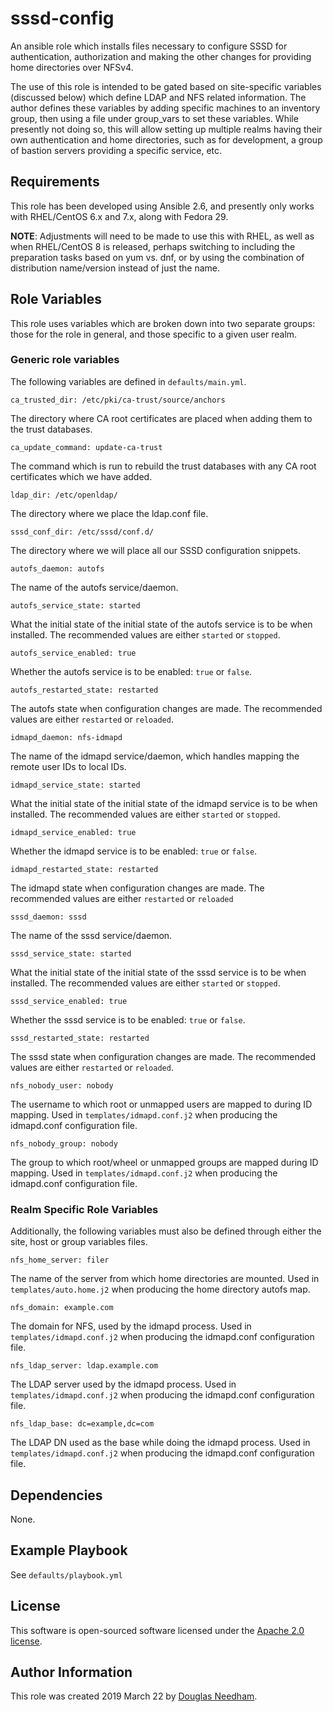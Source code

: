 # sssd-config

An ansible role which installs files necessary to configure SSSD for
authentication, authorization and making the other changes for
providing home directories over NFSv4.

The use of this role is intended to be gated based on site-specific variables
(discussed below) which define LDAP and NFS related information. The author
defines these variables by adding specific machines to an inventory group, then
using a file under group_vars to set these variables. While presently not doing
so, this will allow setting up multiple realms having their own authentication
and home directories, such as for development, a group of bastion servers
providing a specific service, etc.

## Requirements

This role has been developed using Ansible 2.6, and presently only works with
RHEL/CentOS 6.x and 7.x, along with Fedora 29.

**NOTE**: Adjustments will need to be made to use this with RHEL, as well as
when RHEL/CentOS 8 is released, perhaps switching to including the preparation
tasks based on yum vs. dnf, or by using the combination of distribution
name/version instead of just the name.

## Role Variables

This role uses variables which are broken down into two separate groups: those
for the role in general, and those specific to a given user realm.

### Generic role variables

The following variables are defined in `defaults/main.yml`.

    ca_trusted_dir: /etc/pki/ca-trust/source/anchors

The directory where CA root certificates are placed when adding them
to the trust databases.

    ca_update_command: update-ca-trust

The command which is run to rebuild the trust databases with any CA
root certificates which we have added.

    ldap_dir: /etc/openldap/

The directory where we place the ldap.conf file.

    sssd_conf_dir: /etc/sssd/conf.d/

The directory where we will place all our SSSD configuration snippets.

    autofs_daemon: autofs

The name of the autofs service/daemon.

    autofs_service_state: started

What the initial state of the initial state of the autofs service is
to be when installed. The recommended values are either `started` or
`stopped`.

    autofs_service_enabled: true

Whether the autofs service is to be enabled: `true` or `false`.

    autofs_restarted_state: restarted

The autofs state when configuration changes are made. The recommended
values are either `restarted` or `reloaded`.

    idmapd_daemon: nfs-idmapd

The name of the idmapd service/daemon, which handles mapping the
remote user IDs to local IDs.

    idmapd_service_state: started

What the initial state of the initial state of the idmapd service is
to be when installed. The recommended values are either `started` or
`stopped`.

    idmapd_service_enabled: true

Whether the idmapd service is to be enabled: `true` or `false`.

    idmapd_restarted_state: restarted

The idmapd state when configuration changes are made. The recommended
values are either `restarted` or `reloaded`

    sssd_daemon: sssd

The name of the sssd service/daemon.

    sssd_service_state: started

What the initial state of the initial state of the sssd service is to
be when installed. The recommended values are either `started` or
`stopped`.

    sssd_service_enabled: true

Whether the sssd service is to be enabled: `true` or `false`.

    sssd_restarted_state: restarted

The sssd state when configuration changes are made. The recommended
values are either `restarted` or `reloaded`.

    nfs_nobody_user: nobody

The username to which root or unmapped users are mapped to during ID
mapping. Used in `templates/idmapd.conf.j2` when producing the
idmapd.conf configuration file.

    nfs_nobody_group: nobody

The group to which root/wheel or unmapped groups are mapped during ID
mapping. Used in `templates/idmapd.conf.j2` when producing the
idmapd.conf configuration file.


### Realm Specific Role Variables

Additionally, the following variables must also be defined through
either the site, host or group variables files.

    nfs_home_server: filer

The name of the server from which home directories are mounted. Used
in `templates/auto.home.j2` when producing the home directory autofs
map.

    nfs_domain: example.com

The domain for NFS, used by the idmapd process. Used in
`templates/idmapd.conf.j2` when producing the idmapd.conf
configuration file.

    nfs_ldap_server: ldap.example.com

The LDAP server used by the idmapd process. Used in
`templates/idmapd.conf.j2` when producing the idmapd.conf
configuration file.

    nfs_ldap_base: dc=example,dc=com

The LDAP DN used as the base while doing the idmapd process. Used in
`templates/idmapd.conf.j2` when producing the idmapd.conf
configuration file.

## Dependencies

None.

## Example Playbook

See `defaults/playbook.yml`

## License

This software is open-sourced software licensed under the
[Apache 2.0 license](http://www.apache.org/licenses/LICENSE-2.0).

## Author Information

This role was created 2019 March 22 by [Douglas Needham](https://www.ka8zrt.com/).
